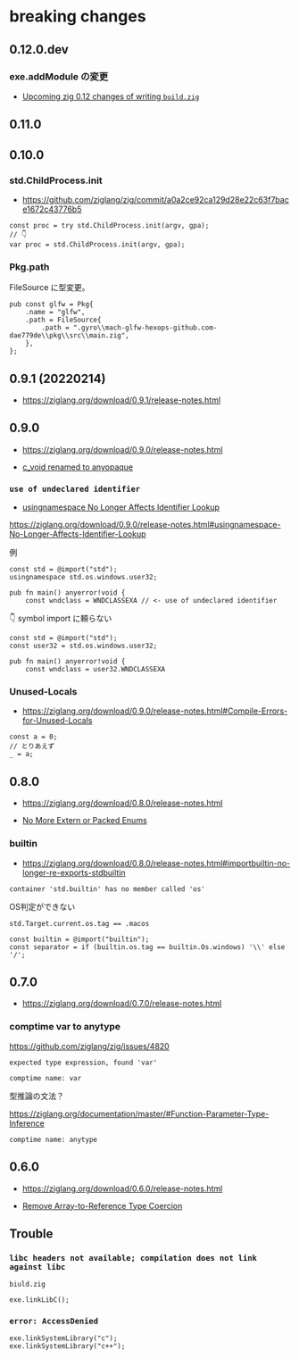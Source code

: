 # breaking changes

## 0.12.0.dev

### exe.addModule の変更

- [Upcoming zig 0.12 changes of writing `build.zig`](https://zig.news/liyu1981/upcoming-zig-012-changes-of-writing-buildzig-1hb7)

## 0.11.0

## 0.10.0

### std.ChildProcess.init

* https://github.com/ziglang/zig/commit/a0a2ce92ca129d28e22c63f7bace1672c43776b5

```zig
const proc = try std.ChildProcess.init(argv, gpa);
// 👇
var proc = std.ChildProcess.init(argv, gpa);
```

### Pkg.path

FileSource に型変更。

```zig
pub const glfw = Pkg{
    .name = "glfw",
    .path = FileSource{
        .path = ".gyro\\mach-glfw-hexops-github.com-dae779de\\pkg\\src\\main.zig",
    },
};
```

## 0.9.1 (20220214)

* https://ziglang.org/download/0.9.1/release-notes.html

## 0.9.0

* https://ziglang.org/download/0.9.0/release-notes.html

* [c_void renamed to anyopaque](https://ziglang.org/download/0.9.0/release-notes.html#c_void-renamed-to-anyopaque)

### `use of undeclared identifier`

* [usingnamespace No Longer Affects Identifier Lookup](https://ziglang.org/download/0.9.0/release-notes.html#usingnamespace-No-Longer-Affects-Identifier-Lookup)

https://ziglang.org/download/0.9.0/release-notes.html#usingnamespace-No-Longer-Affects-Identifier-Lookup

例

```zig
const std = @import("std");
usingnamespace std.os.windows.user32;

pub fn main() anyerror!void {
    const wndclass = WNDCLASSEXA // <- use of undeclared identifier
```

👇 symbol import に頼らない

```zig
const std = @import("std");
const user32 = std.os.windows.user32;

pub fn main() anyerror!void {
    const wndclass = user32.WNDCLASSEXA
```

### Unused-Locals

* https://ziglang.org/download/0.9.0/release-notes.html#Compile-Errors-for-Unused-Locals


```zig
const a = 0;
// とりあえず
_ = a;
```

## 0.8.0

* https://ziglang.org/download/0.8.0/release-notes.html

* [No More Extern or Packed Enums](https://ziglang.org/download/0.8.0/release-notes.html#No-More-Extern-or-Packed-Enums)

### builtin

* https://ziglang.org/download/0.8.0/release-notes.html#importbuiltin-no-longer-re-exports-stdbuiltin

`container 'std.builtin' has no member called 'os'`

OS判定ができない

```
std.Target.current.os.tag == .macos
```

```
const builtin = @import("builtin");
const separator = if (builtin.os.tag == builtin.Os.windows) '\\' else '/';
```

## 0.7.0

* https://ziglang.org/download/0.7.0/release-notes.html


### comptime var to anytype

https://github.com/ziglang/zig/issues/4820

`expected type expression, found 'var'`

```
comptime name: var
```

型推論の文法？

https://ziglang.org/documentation/master/#Function-Parameter-Type-Inference

```
comptime name: anytype
```

## 0.6.0

* https://ziglang.org/download/0.6.0/release-notes.html

* [Remove Array-to-Reference Type Coercion](https://ziglang.org/download/0.6.0/release-notes.html#Remove-Array-to-Reference-Type-Coercion)

## Trouble


### `libc headers not available; compilation does not link against libc`

`biuld.zig`

```zig
exe.linkLibC();
```

### `error: AccessDenied`

```zig
exe.linkSystemLibrary("c");
exe.linkSystemLibrary("c++");
```
